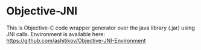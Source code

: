 # Objective-JNI
This is Objective-C code wrapper generator over the java library (.jar) using JNI calls.
Environment is available here: https://github.com/ashitikov/Objective-JNI-Environment
